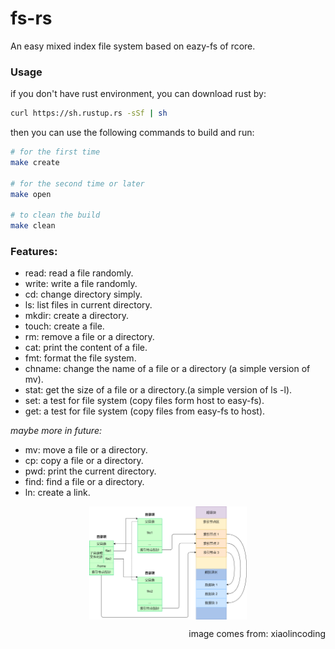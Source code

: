 # fs-rs

An easy mixed index file system based on eazy-fs of rcore.

### Usage

if you don't have rust environment, you can download rust by:

```bash
curl https://sh.rustup.rs -sSf | sh
```

then you can use the following commands to build and run:


```bash
# for the first time
make create

# for the second time or later
make open

# to clean the build
make clean
```

### Features:

- read: read a file randomly.
- write: write a file randomly.
- cd: change directory simply.
- ls: list files in current directory.
- mkdir: create a directory.
- touch: create a file.
- rm: remove a file or a directory.
- cat: print the content of a file.
- fmt: format the file system.
- chname: change the name of a file or a directory (a simple version of mv).
- stat: get the size of a file or a directory.(a simple version of ls -l).
- set: a test for file system (copy files form host to easy-fs).
- get: a test for file system (copy files from easy-fs to host).

*maybe more in future:*

- mv: move a file or a directory.
- cp: copy a file or a directory.
- pwd: print the current directory.
- find: find a file or a directory.
- ln: create a link.



<img src="./pic/mixed_index_fs.png" alt="mixed_index_fs.png" width="80%" style="
  display: block;
  margin-left: auto;
  margin-right: auto;
  width: 50%;
">

<p style="text-align: right;">image comes from: xiaolincoding</p>
